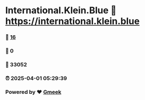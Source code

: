 # International.Klein.Blue :link: https://international.klein.blue 
### :page_facing_up: [16](https://international.klein.blue/tag.html) 
### :speech_balloon: 0 
### :hibiscus: 33052 
### :alarm_clock: 2025-04-01 05:29:39 
### Powered by :heart: [Gmeek](https://github.com/Meekdai/Gmeek)
